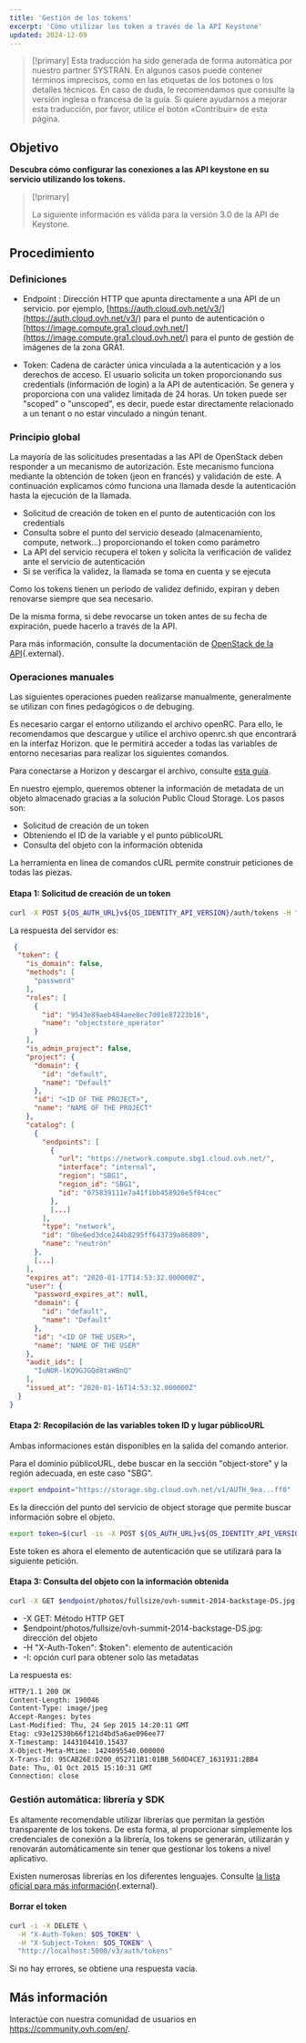 ```yaml
---
title: 'Gestión de los tokens'
excerpt: 'Cómo utilizar los token a través de la API Keystone'
updated: 2024-12-09
---
```


> [!primary]
> Esta traducción ha sido generada de forma automática por nuestro partner SYSTRAN. En algunos casos puede contener términos imprecisos, como en las etiquetas de los botones o los detalles técnicos. En caso de duda, le recomendamos que consulte la versión inglesa o francesa de la guía. Si quiere ayudarnos a mejorar esta traducción, por favor, utilice el botón «Contribuir» de esta página.
> 

## Objetivo

**Descubra cómo configurar las conexiones a las API keystone en su servicio utilizando los tokens.**

> [!primary]
>
> La siguiente información es válida para la versión 3.0 de la API de
> Keystone.
> 

## Procedimiento

### Definiciones

- Endpoint : Dirección HTTP que apunta directamente a una API de un servicio. por ejemplo, [https://auth.cloud.ovh.net/v3/](https://auth.cloud.ovh.net/v3/) para el punto de autenticación o [https://image.compute.gra1.cloud.ovh.net/](https://image.compute.gra1.cloud.ovh.net/) para el punto de gestión de imágenes de la zona GRA1.

- Token: Cadena de carácter única vinculada a la autenticación y a los derechos de acceso. El usuario solicita un token proporcionando sus credentials (información de login) a la API de autenticación. Se genera y proporciona con una validez limitada de 24 horas. Un token puede ser "scoped" o "unscoped", es decir, puede estar directamente relacionado a un tenant o no estar vinculado a ningún tenant.

### Principio global

La mayoría de las solicitudes presentadas a las API de OpenStack deben responder a un mecanismo de autorización. Este mecanismo funciona mediante la obtención de token (jeon en francés) y validación de este. A continuación explicamos cómo funciona una llamada desde la autenticación hasta la ejecución de la llamada.

- Solicitud de creación de token en el punto de autenticación con los credentials
- Consulta sobre el punto del servicio deseado (almacenamiento, compute, network...) proporcionando el token como parámetro
- La API del servicio recupera el token y solicita la verificación de validez ante el servicio de autenticación
- Si se verifica la validez, la llamada se toma en cuenta y se ejecuta

Como los tokens tienen un período de validez definido, expiran y deben renovarse siempre que sea necesario.

De la misma forma, si debe revocarse un token antes de su fecha de expiración, puede hacerlo a través de la API.

Para más información, consulte la documentación de [OpenStack de la API](https://docs.openstack.org/keystone/train/api_curl_examples.html){.external}.

### Operaciones manuales

Las siguientes operaciones pueden realizarse manualmente, generalmente se utilizan con fines pedagógicos o de debuging.

Es necesario cargar el entorno utilizando el archivo openRC. Para ello, le recomendamos que descargue y utilice el archivo openrc.sh que encontrará en la interfaz Horizon. que le permitirá acceder a todas las variables de entorno necesarias para realizar los siguientes comandos.

Para conectarse a Horizon y descargar el archivo, consulte [esta guía](/pages/public_cloud/compute/introducing_horizon).

En nuestro ejemplo, queremos obtener la información de metadata de un objeto almacenado gracias a la solución Public Cloud Storage. Los pasos son:

- Solicitud de creación de un token
- Obteniendo el ID de la variable y el punto públicoURL
- Consulta del objeto con la información obtenida

La herramienta en línea de comandos cURL permite construir peticiones de todas las piezas.

#### Etapa 1: Solicitud de creación de un token

```bash
curl -X POST ${OS_AUTH_URL}v${OS_IDENTITY_API_VERSION}/auth/tokens -H "Content-Type: application/json" -d ' { "auth": { "identity": { "methods": ["password"], "password": { "user": { "name": "'$OS_USERNAME'", "domain": { "id": "default" }, "password": "'$OS_PASSWORD'" } } }, "scope": { "project": { "name": "'$OS_TENANT_NAME'", "domain": { "id": "default" } } } } }' | python -mjson.tool
```

La respuesta del servidor es:

```json
 {
  "token": {
    "is_domain": false,
    "methods": [
      "password"
    ],
    "roles": [
      {
        "id": "9543e89aeb484aee8ec7d01e87223b16",
        "name": "objectstore_operator"
      }
    ],
    "is_admin_project": false,
    "project": {
      "domain": {
        "id": "default",
        "name": "Default"
      },
      "id": "<ID OF THE PROJECT>",
      "name": "NAME OF THE PROJECT"
    },
    "catalog": [
      {
        "endpoints": [
          {
            "url": "https://network.compute.sbg1.cloud.ovh.net/",
            "interface": "internal",
            "region": "SBG1",
            "region_id": "SBG1",
            "id": "075839111e7a41f1bb458926e5f04cec"
          },
          [...]
        ],
        "type": "network",
        "id": "0be6ed3dce244b8295ff643739a86809",
        "name": "neutrón"
      },
      [...]
    ],
    "expires_at": "2020-01-17T14:53:32.000000Z",
    "user": {
      "password_expires_at": null,
      "domain": {
        "id": "default",
        "name": "Default"
      },
      "id": "<ID OF THE USER>",
      "name": "NAME OF THE USER"
    },
    "audit_ids": [
      "IuNOR-lKQ9GJGQd8taWBnQ"
    ],
    "issued_at": "2020-01-16T14:53:32.000000Z"
  }
}
```

#### Etapa 2: Recopilación de las variables token ID y lugar públicoURL

Ambas informaciones están disponibles en la salida del comando anterior.

Para el dominio públicoURL, debe buscar en la sección "object-store" y la región adecuada, en este caso "SBG".

```bash
export endpoint="https://storage.sbg.cloud.ovh.net/v1/AUTH_9ea...ff0"
```

Es la dirección del punto del servicio de object storage que permite buscar información sobre el objeto.

```bash
export token=$(curl -is -X POST ${OS_AUTH_URL}v${OS_IDENTITY_API_VERSION}/auth/tokens -H "Content-Type: application/json" -d ' { "auth": { "identity": { "methods": ["password"], "password": { "user": { "name": "'$OS_USERNAME'", "domain": { "id": "default" }, "password": "'$OS_PASSWORD'" } } }, "scope": { "project": { "name": "'$OS_TENANT_NAME'", "domain": { "id": "default" } } } } }' | grep -i '^x-subject-token' | cut -d" " -f2)
```

Este token es ahora el elemento de autenticación que se utilizará para la siguiente petición.

#### Etapa 3: Consulta del objeto con la información obtenida

```bash
curl -X GET $endpoint/photos/fullsize/ovh-summit-2014-backstage-DS.jpg -H "X-Auth-Token: $token" -I
```

- -X GET: Método HTTP GET
- $endpoint/photos/fullsize/ovh-summit-2014-backstage-DS.jpg: dirección del objeto
- -H "X-Auth-Token": $token": elemento de autenticación
- -I: opción curl para obtener solo las metadatas

La respuesta es:

```bash
HTTP/1.1 200 OK
Content-Length: 190046
Content-Type: image/jpeg
Accept-Ranges: bytes
Last-Modified: Thu, 24 Sep 2015 14:20:11 GMT
Etag: c93e12530b66f121d4bd5a6ae096ee77
X-Timestamp: 1443104410.15437
X-Object-Meta-Mtime: 1424095540.000000
X-Trans-Id: 95CAB26E:D200_052711B1:01BB_560D4CE7_1631931:2BB4
Date: Thu, 01 Oct 2015 15:10:31 GMT
Connection: close
```

### Gestión automática: librería y SDK
Es altamente recomendable utilizar librerías que permitan la gestión transparente de los tokens. De esta forma, al proporcionar simplemente los credenciales de conexión a la librería, los tokens se generarán, utilizarán y renovarán automáticamente sin tener que gestionar los tokens a nivel aplicativo.

Existen numerosas librerías en los diferentes lenguajes. Consulte [la lista oficial para más información](https://wiki.openstack.org/wiki/SDKs){.external}.

#### Borrar el token

```bash
curl -i -X DELETE \
  -H "X-Auth-Token: $OS_TOKEN" \
  -H "X-Subject-Token: $OS_TOKEN" \
  "http://localhost:5000/v3/auth/tokens"
```

Si no hay errores, se obtiene una respuesta vacía.

## Más información

Interactúe con nuestra comunidad de usuarios en <https://community.ovh.com/en/>.

